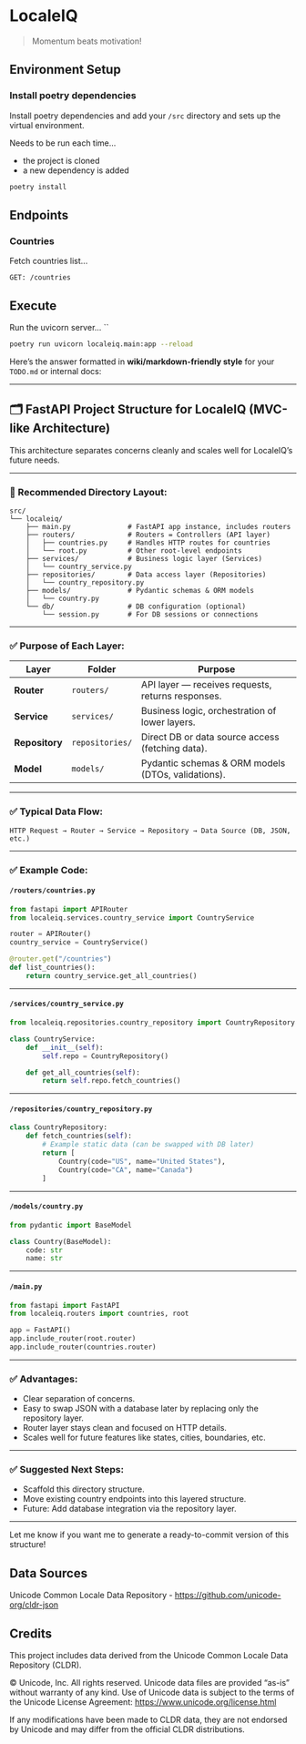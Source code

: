 # LocaleIQ

> Momentum beats motivation!

## Environment Setup

### Install poetry dependencies

Install poetry dependencies and add your `/src` directory and sets up the
virtual environment.

Needs to be run each time...

* the project is cloned
* a new dependency is added

```bash
poetry install
```

## Endpoints

### Countries

Fetch countries list...

```GET: /countries```

## Execute

Run the uvicorn server...
``
```bash
poetry run uvicorn localeiq.main:app --reload
```

Here’s the answer formatted in **wiki/markdown-friendly style** for your `TODO.md` or internal docs:

---

## 🗂️ FastAPI Project Structure for LocaleIQ (MVC-like Architecture)

This architecture separates concerns cleanly and scales well for LocaleIQ’s future needs.

---

### 📁 Recommended Directory Layout:

```
src/
└── localeiq/
    ├── main.py              # FastAPI app instance, includes routers
    ├── routers/             # Routers = Controllers (API layer)
    │   ├── countries.py     # Handles HTTP routes for countries
    │   └── root.py          # Other root-level endpoints
    ├── services/            # Business logic layer (Services)
    │   └── country_service.py
    ├── repositories/        # Data access layer (Repositories)
    │   └── country_repository.py
    ├── models/              # Pydantic schemas & ORM models
    │   └── country.py
    └── db/                  # DB configuration (optional)
        └── session.py       # For DB sessions or connections
```

---

### ✅ Purpose of Each Layer:

| Layer          | Folder          | Purpose                                            |
| -------------- | --------------- | -------------------------------------------------- |
| **Router**     | `routers/`      | API layer — receives requests, returns responses.  |
| **Service**    | `services/`     | Business logic, orchestration of lower layers.     |
| **Repository** | `repositories/` | Direct DB or data source access (fetching data).   |
| **Model**      | `models/`       | Pydantic schemas & ORM models (DTOs, validations). |

---

### ✅ Typical Data Flow:

```
HTTP Request → Router → Service → Repository → Data Source (DB, JSON, etc.)
```

---

### ✅ Example Code:

#### `/routers/countries.py`

```python
from fastapi import APIRouter
from localeiq.services.country_service import CountryService

router = APIRouter()
country_service = CountryService()

@router.get("/countries")
def list_countries():
    return country_service.get_all_countries()
```

---

#### `/services/country_service.py`

```python
from localeiq.repositories.country_repository import CountryRepository

class CountryService:
    def __init__(self):
        self.repo = CountryRepository()

    def get_all_countries(self):
        return self.repo.fetch_countries()
```

---

#### `/repositories/country_repository.py`

```python
class CountryRepository:
    def fetch_countries(self):
        # Example static data (can be swapped with DB later)
        return [
            Country(code="US", name="United States"),
            Country(code="CA", name="Canada")
        ]
```

---

#### `/models/country.py`

```python
from pydantic import BaseModel

class Country(BaseModel):
    code: str
    name: str
```

---

#### `/main.py`

```python
from fastapi import FastAPI
from localeiq.routers import countries, root

app = FastAPI()
app.include_router(root.router)
app.include_router(countries.router)
```

---

### ✅ Advantages:

* Clear separation of concerns.
* Easy to swap JSON with a database later by replacing only the repository layer.
* Router layer stays clean and focused on HTTP details.
* Scales well for future features like states, cities, boundaries, etc.

---

### ✅ Suggested Next Steps:

* Scaffold this directory structure.
* Move existing country endpoints into this layered structure.
* Future: Add database integration via the repository layer.

---

Let me know if you want me to generate a ready-to-commit version of this structure!

## Data Sources

Unicode Common Locale Data Repository - https://github.com/unicode-org/cldr-json

## Credits

This project includes data derived from the Unicode Common Locale Data Repository (CLDR).

© Unicode, Inc. All rights reserved.
Unicode data files are provided “as-is” without warranty of any kind.
Use of Unicode data is subject to the terms of the Unicode License Agreement:
https://www.unicode.org/license.html

If any modifications have been made to CLDR data, they are not endorsed by Unicode and may differ from the official CLDR
distributions.
